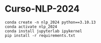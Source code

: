# Curso-NLP-2024
``` 
conda create -n nlp_2024 python==3.10.13
conda activate nlp_2024
conda install jupyterlab ipykernel
pip install -r requirements.txt
``` 
